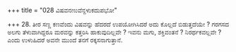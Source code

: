 +++
title = "028 ವಿಷವನಣುವೆನ್ದಳುಕದುಪಭೋ"

+++
28. ತೀರ ಸಣ್ಣ ಕಣವೆಂದು ವಿಷವನ್ನು ಹೆದರದೆ ಉಪಯೋಗಿಸಿದರೆ ಅದು ಕೊಲ್ಲದೆ ಬಿಡುತ್ತದೆಯೇ ? ಗರಗಸದ ಅಲಗು ತೆಳುವಾಗಿದ್ದರೂ ಮರವನ್ನು ಕತ್ತರಿಸಿ ಹಾಕುವುದಿಲ್ಲವೇ ? ಇವನು ಮಗು, ಶಕ್ತಿವಂತನೆ ? ನಿರರ್ಥಕವಲ್ಲವೇ ? ಎಂದು ಉಳುಹಿದರೆ ಅವನೇ ಮುಂದೆ ತನಗೆ ರಕ್ಕಸನಾಗುತ್ತಾನೆ.